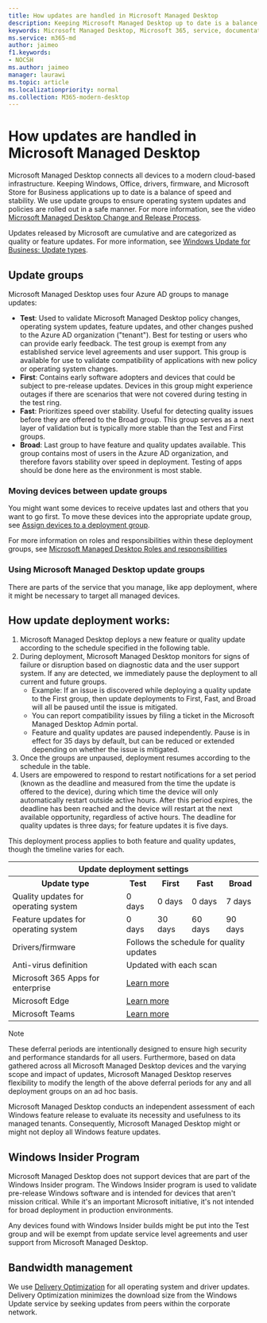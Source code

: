```yaml
---
title: How updates are handled in Microsoft Managed Desktop
description: Keeping Microsoft Managed Desktop up to date is a balance of speed and stability.
keywords: Microsoft Managed Desktop, Microsoft 365, service, documentation
ms.service: m365-md
author: jaimeo
f1.keywords:
- NOCSH
ms.author: jaimeo
manager: laurawi
ms.topic: article
ms.localizationpriority: normal
ms.collection: M365-modern-desktop
---
```


# How updates are handled in Microsoft Managed Desktop


<!--This topic is the target for a "Learn more" link in the Admin Portal (aka.ms/update-rings); do not delete.-->

<!--Update management -->

Microsoft Managed Desktop connects all devices to a modern cloud-based infrastructure. Keeping Windows, Office, drivers, firmware, and Microsoft Store for Business applications up to date is a balance of speed and stability. We use update groups to ensure operating system updates and policies are rolled out in a safe manner. For more information, see the video [Microsoft Managed Desktop Change and Release Process](https://www.microsoft.com/videoplayer/embed/RE4mWqP). 

Updates released by Microsoft are cumulative and are categorized as quality or feature updates.
For more information, see [Windows Update for Business: Update types](/windows/deployment/update/waas-manage-updates-wufb#update-types). 

## Update groups


Microsoft Managed Desktop uses four Azure AD groups to manage updates:

- **Test**: Used to validate Microsoft Managed Desktop policy changes, operating system updates, feature updates, and other changes pushed to the Azure AD organization ("tenant"). Best for testing or users who can provide early feedback. The test group is exempt from any established service level agreements and user support. This group is available for use to validate compatibility of applications with new policy or operating system changes.  
- **First**: Contains early software adopters and devices that could be subject to pre-release updates. Devices in this group might experience outages if there are scenarios that were not covered during testing in the test ring.
- **Fast**: Prioritizes speed over stability. Useful for detecting quality issues before they are offered to the Broad group. This group serves as a next layer of validation but is typically more stable than the Test and First groups. 
- **Broad**: Last group to have feature and quality updates available. This group contains most of users in the Azure AD organization, and therefore favors stability over speed in deployment. Testing of apps should be done here as the environment is most stable.

### Moving devices between update groups
You might want some devices to receive updates last and others that you want to go first. To move these devices into the appropriate update group, see [Assign devices to a deployment group](../working-with-managed-desktop/assign-deployment-group.md).

For more information on roles and responsibilities within these deployment groups, see [Microsoft Managed Desktop Roles and responsibilities](../intro/roles-and-responsibilities.md)

### Using Microsoft Managed Desktop update groups 
There are parts of the service that you manage, like app deployment, where it might be necessary to target all managed devices.

## How update deployment works:
1. Microsoft Managed Desktop deploys a new feature or quality update according to the schedule specified in the following table.
2. During deployment, Microsoft Managed Desktop monitors for signs of failure or disruption based on diagnostic data and the user support system. If any are detected, we immediately pause the deployment to all current and future groups.
    - Example: If an issue is discovered while deploying a quality update to the First group, then update deployments to First, Fast, and Broad will all be paused until the issue is mitigated.
    - You can report compatibility issues by filing a ticket in the Microsoft Managed Desktop Admin portal.
    - Feature and quality updates are paused independently. Pause is in effect for 35 days by default, but can be reduced or extended depending on whether the issue is mitigated.
3. Once the groups are unpaused, deployment resumes according to the schedule in the table.
4. Users are empowered to respond to restart notifications for a set period (known as the deadline and measured from the time the update is offered to the device), during which time the device will only automatically restart outside active hours. After this period expires, the deadline has been reached and the device will restart at the next available opportunity, regardless of active hours. The deadline for quality updates is three days; for feature updates it is five days.

This deployment process applies to both feature and quality updates, though the timeline varies for each.


<table>
    <tr><th colspan="5">Update deployment settings</th></tr>
    <tr><th>Update type</th><th>Test</th><th>First</th><th>Fast</th><th>Broad</th></tr>
    <tr><td>Quality updates for operating system</td><td>0 days</td><td>0 days</td><td>0 days</td><td>7 days</td></tr>
    <tr><td>Feature updates for operating system</td><td>0 days</td><td>30 days</td><td>60 days</td><td>90 days</td></tr>
    <tr><td>Drivers/firmware</td><td colspan="4">Follows the schedule for quality updates</td></tr>
    <tr><td>Anti-virus definition</td><td colspan="4">Updated with each scan</td></tr>
    <tr><td>Microsoft 365 Apps for enterprise</td><td colspan="4"><a href="/microsoft-365/managed-desktop/get-started/m365-apps#updates-to-microsoft-365-apps">Learn more</a></td></tr>
    <tr><td>Microsoft Edge</td><td colspan="4"><a href="/microsoft-365/managed-desktop/get-started/edge-browser-app#updates-to-microsoft-edge">Learn more</a></td></tr>
    <tr><td>Microsoft Teams</td><td colspan="4"><a href="/microsoft-365/managed-desktop/get-started/teams#updates">Learn more</a></td></tr>
</table>

>[!NOTE]
>These deferral periods are intentionally designed to ensure high security and performance standards for all users. Furthermore, based on data gathered across all Microsoft Managed Desktop devices and the varying scope and impact of updates, Microsoft Managed Desktop reserves flexibility to modify the length of the above deferral periods for any and all deployment groups on an ad hoc basis.
>
>Microsoft Managed Desktop conducts an independent assessment of each Windows feature release to evaluate its necessity and usefulness to its managed tenants. Consequently, Microsoft Managed Desktop might or might not deploy all Windows feature updates. 

## Windows Insider Program

Microsoft Managed Desktop does not support devices that are part of the Windows Insider program. The Windows Insider program is used to validate pre-release Windows software and is intended for devices that aren't mission critical. While it's an important Microsoft initiative, it's not intended for broad deployment in production environments. 

Any devices found with Windows Insider builds might be put into the Test group and will be exempt from update service level agreements and user support from Microsoft Managed Desktop.

## Bandwidth management

We use [Delivery Optimization](/windows/deployment/update/waas-delivery-optimization) for all operating system and driver updates. Delivery Optimization minimizes the download size from the Windows Update service by seeking updates from peers within the corporate network.

